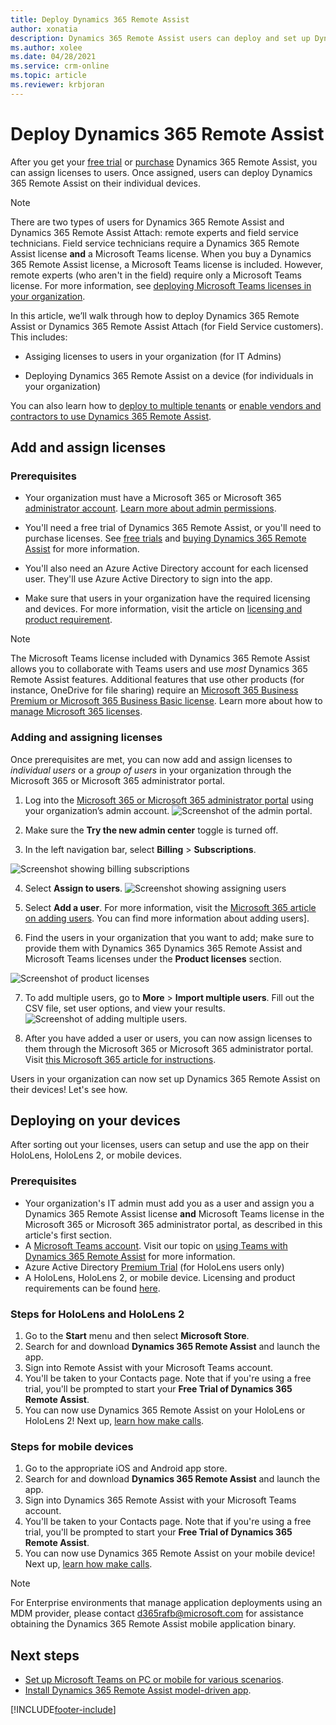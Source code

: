 ```yaml
---
title: Deploy Dynamics 365 Remote Assist
author: xonatia
description: Dynamics 365 Remote Assist users can deploy and set up Dynamics 365 Remote Assist on their devices. 
ms.author: xolee
ms.date: 04/28/2021
ms.service: crm-online
ms.topic: article
ms.reviewer: krbjoran
---
```

# Deploy Dynamics 365 Remote Assist

After you get your [free trial](try-remote-assist.md) or [purchase](buy-remote-assist.md) Dynamics 365 Remote Assist, you can assign licenses to users. Once assigned, users can deploy Dynamics 365 Remote Assist on their individual devices.

> [!Note]
> There are two types of users for Dynamics 365 Remote Assist and Dynamics 365 Remote Assist Attach: remote experts and field service technicians. Field service technicians require a Dynamics 365 Remote Assist license **and** a Microsoft Teams license. When you buy a Dynamics 365 Remote Assist license, a Microsoft Teams license is included. However, remote experts (who aren't in the field) require only a Microsoft Teams license. For more information, see [deploying Microsoft Teams licenses in your organization](https://docs.microsoft.com/dynamics365/mixed-reality/remote-assist/use-microsoft-teams-with-remote-assist).

In this article, we’ll walk through how to deploy Dynamics 365 Remote Assist or Dynamics 365 Remote Assist Attach (for Field Service customers). This includes:

-	Assiging licenses to users in your organization (for IT Admins)

-	Deploying Dynamics 365 Remote Assist on a device (for individuals in your organization) 

You can also learn how to [deploy to multiple tenants](multi-tenant-deployment.md) or [enable vendors and contractors to use Dynamics 365 Remote Assist](vendor-use-RA.md).

## Add and assign licenses

### Prerequisites

- Your organization must have a Microsoft 365 or Microsoft 365 [administrator account](https://www.microsoft.com/microsoft-365/business/office-365-administration). [Learn more about admin permissions](https://docs.microsoft.com/office365/admin/admin-overview/admin-overview?redirectSourcePath=%252farticle%252foffice-365-admin-overview-c7228a3e-061f-4575-b1ef-adf1d1669870&view=o365-worldwide). 

- You'll need a free trial of Dynamics 365 Remote Assist, or you'll need to purchase licenses. See [free trials](try-remote-assist.md) and [buying Dynamics 365 Remote Assist](buy-remote-assist.md) for more information.

- You'll also need an Azure Active Directory account for each licensed user. They'll use Azure Active Directory to sign into the app.

- Make sure that users in your organization have the required licensing and devices. For more information, visit the article on [licensing and product requirement](https://docs.microsoft.com/dynamics365/mixed-reality/remote-assist/requirements).

>[!Note] 
> The Microsoft Teams license included with Dynamics 365 Remote Assist allows you to collaborate with Teams users and use *most* Dynamics 365 Remote Assist features. Additional features that use other products (for instance, OneDrive for file sharing) require an [Microsoft 365 Business Premium or Microsoft 365 Business Basic license](https://products.office.com/compare-all-microsoft-office-products?&activetab=tab:primaryr2). Learn more about how to [manage Microsoft 365 licenses](https://docs.microsoft.com/microsoft-365/commerce/licenses/buy-licenses?view=o365-worldwide).

### Adding and assigning licenses

Once prerequisites are met, you can now add and assign licenses to *individual users* or a *group of users* in your organization through the Microsoft 365 or Microsoft 365 administrator portal. 

1.	Log into the [Microsoft 365 or Microsoft 365 administrator portal](https://www.microsoft.com/microsoft-365/business/office-365-administration ) using your organization’s admin account.
![Screenshot of the admin portal.](./media/buy_1.png "Admin Portal")

2.	Make sure the **Try the new admin center** toggle is turned off.

3.	In the left navigation bar, select **Billing** > **Subscriptions**. 

![Screenshot showing billing subscriptions](./media/deploy_3.png "Billing subscriptions")

4.	Select **Assign to users**. 
![Screenshot showing assigning users](./media/deploy_4.png "Assign users")

1. Select **Add a user**. For more information, visit the [Microsoft 365 article on adding users](https://docs.microsoft.com/office365/admin/add-users/add-users?view=o365-worldwide). You can find more information about adding users].

6.	Find the users in your organization that you want to add; make sure to provide them with Dynamics 365 Dynamics 365 Remote Assist and Microsoft Teams licenses under the **Product licenses** section. 

![Screenshot of product licenses](./media/deploy_6.png "Product licenses")

7. To add multiple users, go to **More** > **Import multiple users**. Fill out the CSV file, set user options, and view your results. 
![Screenshot of adding multiple users.](./media/deploy_7.png "Add multiple users")

8.	After you have added a user or users, you can now assign licenses to them through the Microsoft 365 or Microsoft 365 administrator portal. Visit [this Microsoft 365 article for instructions](https://docs.microsoft.com/office365/admin/manage/assign-licenses-to-users?view=o365-worldwide).

Users in your organization can now set up Dynamics 365 Remote Assist on their devices! Let's see how. 


## Deploying on your devices

After sorting out your licenses, users can setup and use the app on their HoloLens, HoloLens 2, or mobile devices. 

### Prerequisites

- Your organization's IT admin must add you as a user and assign you a Dynamics 365 Remote Assist license **and** Microsoft Teams license in the Microsoft 365 or Microsoft 365 administrator portal, as described in this article's first section. 
- A [Microsoft Teams account](https://teams.microsoft.com/start). Visit our topic on [using Teams with Dynamics 365 Remote Assist](https://docs.microsoft.com/dynamics365/mixed-reality/remote-assist/use-microsoft-teams-with-remote-assist) for more information. 
- Azure Active Directory [Premium Trial](https://azure.microsoft.com/trial/get-started-active-directory/) (for HoloLens users only)
- A HoloLens, HoloLens 2, or mobile device. Licensing and product requirements can be found [here](https://docs.microsoft.com/dynamics365/mixed-reality/remote-assist/requirements).

### Steps for HoloLens and HoloLens 2
1.	Go to the **Start** menu and then select **Microsoft Store**. 
2.	Search for and download **Dynamics 365 Remote Assist** and launch the app.
3.	Sign into Remote Assist with your Microsoft Teams account. 
4.	You'll be taken to your Contacts page. Note that if you're using a free trial, you'll be prompted to start your **Free Trial of Dynamics 365 Remote Assist**. 
5.	You can now use Dynamics 365 Remote Assist on your HoloLens or HoloLens 2! Next up, [learn how make calls](making-taking-calls-hololens.md). 

### Steps for mobile devices
1.	Go to the appropriate iOS and Android app store.
2.	Search for and download **Dynamics 365 Remote Assist** and launch the app.
3.	Sign into Dynamics 365 Remote Assist with your Microsoft Teams account. 
4.	You'll be taken to your Contacts page. Note that if you're using a free trial, you'll be prompted to start your **Free Trial of Dynamics 365 Remote Assist**.
5.	You can now use Dynamics 365 Remote Assist on your mobile device! Next up, [learn how make calls](mobile-app/making-calls-with-ar.md). 

>[!Note]
> For Enterprise environments that manage application deployments using an MDM provider, please contact d365rafb@microsoft.com for assistance obtaining the Dynamics 365 Remote Assist mobile application binary.

## Next steps
- [Set up Microsoft Teams on PC or mobile for various scenarios](set-up-teams.md).
- [Install Dynamics 365 Remote Assist model-driven app](ra-webapp-install.md).


[!INCLUDE[footer-include](../includes/footer-banner.md)]
